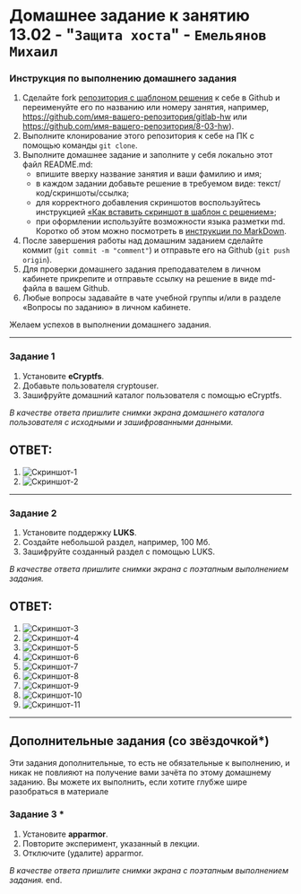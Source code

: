 # Домашнее задание к занятию 13.02 - "`Защита хоста`" - `Емельянов Михаил`

### Инструкция по выполнению домашнего задания

1. Сделайте fork [репозитория c шаблоном решения](https://github.com/netology-code/sys-pattern-homework) к себе в Github и переименуйте его по названию или номеру занятия, например, https://github.com/имя-вашего-репозитория/gitlab-hw или https://github.com/имя-вашего-репозитория/8-03-hw).
2. Выполните клонирование этого репозитория к себе на ПК с помощью команды `git clone`.
3. Выполните домашнее задание и заполните у себя локально этот файл README.md:
   - впишите вверху название занятия и ваши фамилию и имя;
   - в каждом задании добавьте решение в требуемом виде: текст/код/скриншоты/ссылка;
   - для корректного добавления скриншотов воспользуйтесь инструкцией [«Как вставить скриншот в шаблон с решением»](https://github.com/netology-code/sys-pattern-homework/blob/main/screen-instruction.md);
   - при оформлении используйте возможности языка разметки md. Коротко об этом можно посмотреть в [инструкции по MarkDown](https://github.com/netology-code/sys-pattern-homework/blob/main/md-instruction.md).
4. После завершения работы над домашним заданием сделайте коммит (`git commit -m "comment"`) и отправьте его на Github (`git push origin`).
5. Для проверки домашнего задания преподавателем в личном кабинете прикрепите и отправьте ссылку на решение в виде md-файла в вашем Github.
6. Любые вопросы задавайте в чате учебной группы и/или в разделе «Вопросы по заданию» в личном кабинете.

Желаем успехов в выполнении домашнего задания.

------

### Задание 1

1. Установите **eCryptfs**.
2. Добавьте пользователя cryptouser.
3. Зашифруйте домашний каталог пользователя с помощью eCryptfs.

*В качестве ответа  пришлите снимки экрана домашнего каталога пользователя с исходными и зашифрованными данными.*  


## ОТВЕТ:

1. ![Скриншот-1](https://github.com/Monooks/13-02_NetoHW/blob/main/img/png_1.png)
2. ![Скриншот-2](https://github.com/Monooks/13-02_NetoHW/blob/main/img/png_2.png)


---


### Задание 2

1. Установите поддержку **LUKS**.
2. Создайте небольшой раздел, например, 100 Мб.
3. Зашифруйте созданный раздел с помощью LUKS.

*В качестве ответа пришлите снимки экрана с поэтапным выполнением задания.*


## ОТВЕТ:

1. ![Скриншот-3](https://github.com/Monooks/13-02_NetoHW/blob/main/img/png_3.png)
2. ![Скриншот-4](https://github.com/Monooks/13-02_NetoHW/blob/main/img/png_4.png)
3. ![Скриншот-5](https://github.com/Monooks/13-02_NetoHW/blob/main/img/png_5.png)
4. ![Скриншот-6](https://github.com/Monooks/13-02_NetoHW/blob/main/img/png_6.png)
5. ![Скриншот-7](https://github.com/Monooks/13-02_NetoHW/blob/main/img/png_7.png)
6. ![Скриншот-8](https://github.com/Monooks/13-02_NetoHW/blob/main/img/png_8.png)
7. ![Скриншот-9](https://github.com/Monooks/13-02_NetoHW/blob/main/img/png_9.png)
8. ![Скриншот-10](https://github.com/Monooks/13-02_NetoHW/blob/main/img/png_10.png)
9. ![Скриншот-11](https://github.com/Monooks/13-02_NetoHW/blob/main/img/png_11.png)

---

## Дополнительные задания (со звёздочкой*)

Эти задания дополнительные, то есть не обязательные к выполнению, и никак не повлияют на получение вами зачёта по этому домашнему заданию. Вы можете их выполнить, если хотите глубже шире разобраться в материале

### Задание 3 *

1. Установите **apparmor**.
2. Повторите эксперимент, указанный в лекции.
3. Отключите (удалите) apparmor.


*В качестве ответа пришлите снимки экрана с поэтапным выполнением задания.*
end.